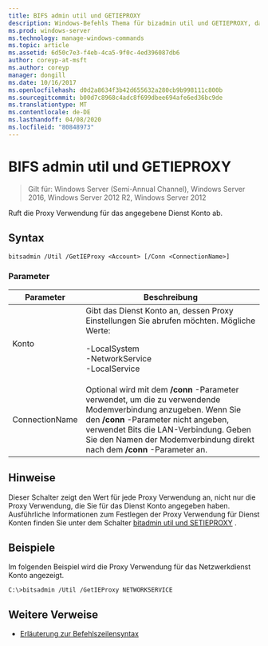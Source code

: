 ```yaml
---
title: BIFS admin util und GETIEPROXY
description: Windows-Befehls Thema für bizadmin util und GETIEPROXY, das die Proxy Verwendung für das angegebene Dienst Konto abruft.
ms.prod: windows-server
ms.technology: manage-windows-commands
ms.topic: article
ms.assetid: 6d50c7e3-f4eb-4ca5-9f0c-4ed396087db6
author: coreyp-at-msft
ms.author: coreyp
manager: dongill
ms.date: 10/16/2017
ms.openlocfilehash: d0d2a8634f3b42d655632a280cb9b998111c800b
ms.sourcegitcommit: b00d7c8968c4adc8f699dbee694afe6ed36bc9de
ms.translationtype: MT
ms.contentlocale: de-DE
ms.lasthandoff: 04/08/2020
ms.locfileid: "80848973"
---
```

# <a name="bitsadmin-util-and-getieproxy"></a>BIFS admin util und GETIEPROXY

> Gilt für: Windows Server (Semi-Annual Channel), Windows Server 2016, Windows Server 2012 R2, Windows Server 2012

Ruft die Proxy Verwendung für das angegebene Dienst Konto ab.

## <a name="syntax"></a>Syntax

```
bitsadmin /Util /GetIEProxy <Account> [/Conn <ConnectionName>]
```

### <a name="parameters"></a>Parameter

|Parameter|Beschreibung|
|-------|--------|
|Konto|Gibt das Dienst Konto an, dessen Proxy Einstellungen Sie abrufen möchten. Mögliche Werte:<p>-LocalSystem<br />-NetworkService<br />-LocalService|
|ConnectionName|Optional wird mit dem **/conn** -Parameter verwendet, um die zu verwendende Modemverbindung anzugeben. Wenn Sie den **/conn** -Parameter nicht angeben, verwendet Bits die LAN-Verbindung. Geben Sie den Namen der Modemverbindung direkt nach dem **/conn** -Parameter an.|

## <a name="remarks"></a>Hinweise

Dieser Schalter zeigt den Wert für jede Proxy Verwendung an, nicht nur die Proxy Verwendung, die Sie für das Dienst Konto angegeben haben. Ausführliche Informationen zum Festlegen der Proxy Verwendung für Dienst Konten finden Sie unter dem Schalter [bitadmin util und SETIEPROXY](bitsadmin-util-and-setieproxy.md) .

## <a name="examples"></a><a name=BKMK_examples></a>Beispiele

Im folgenden Beispiel wird die Proxy Verwendung für das Netzwerkdienst Konto angezeigt.

```
C:\>bitsadmin /Util /GetIEProxy NETWORKSERVICE
```

## <a name="additional-references"></a>Weitere Verweise

- [Erläuterung zur Befehlszeilensyntax](command-line-syntax-key.md)
